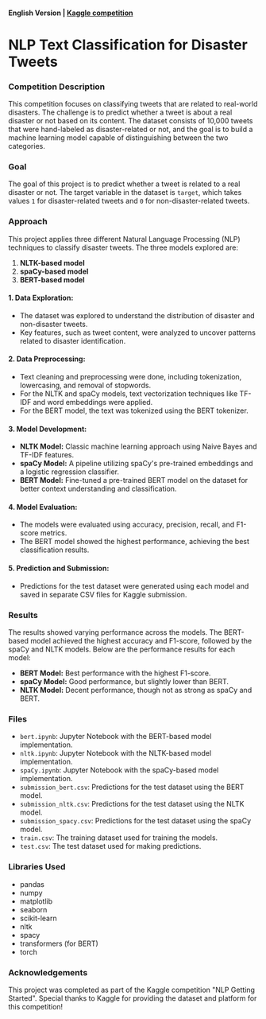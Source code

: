#### English Version | [Kaggle competition](https://www.kaggle.com/competitions/nlp-getting-started/overview)

# NLP Text Classification for Disaster Tweets

### Competition Description

This competition focuses on classifying tweets that are related to real-world disasters. The challenge is to predict whether a tweet is about a real disaster or not based on its content. The dataset consists of 10,000 tweets that were hand-labeled as disaster-related or not, and the goal is to build a machine learning model capable of distinguishing between the two categories.

### Goal

The goal of this project is to predict whether a tweet is related to a real disaster or not. The target variable in the dataset is `target`, which takes values `1` for disaster-related tweets and `0` for non-disaster-related tweets.

### Approach

This project applies three different Natural Language Processing (NLP) techniques to classify disaster tweets. The three models explored are:

1. **NLTK-based model**
2. **spaCy-based model**
3. **BERT-based model**

#### 1. Data Exploration:
   - The dataset was explored to understand the distribution of disaster and non-disaster tweets.
   - Key features, such as tweet content, were analyzed to uncover patterns related to disaster identification.

#### 2. Data Preprocessing:
   - Text cleaning and preprocessing were done, including tokenization, lowercasing, and removal of stopwords.
   - For the NLTK and spaCy models, text vectorization techniques like TF-IDF and word embeddings were applied.
   - For the BERT model, the text was tokenized using the BERT tokenizer.

#### 3. Model Development:
   - **NLTK Model:** Classic machine learning approach using Naive Bayes and TF-IDF features.
   - **spaCy Model:** A pipeline utilizing spaCy's pre-trained embeddings and a logistic regression classifier.
   - **BERT Model:** Fine-tuned a pre-trained BERT model on the dataset for better context understanding and classification.

#### 4. Model Evaluation:
   - The models were evaluated using accuracy, precision, recall, and F1-score metrics.
   - The BERT model showed the highest performance, achieving the best classification results.

#### 5. Prediction and Submission:
   - Predictions for the test dataset were generated using each model and saved in separate CSV files for Kaggle submission.

### Results

The results showed varying performance across the models. The BERT-based model achieved the highest accuracy and F1-score, followed by the spaCy and NLTK models. Below are the performance results for each model:

- **BERT Model:** Best performance with the highest F1-score.
- **spaCy Model:** Good performance, but slightly lower than BERT.
- **NLTK Model:** Decent performance, though not as strong as spaCy and BERT.

### Files

- `bert.ipynb`: Jupyter Notebook with the BERT-based model implementation.
- `nltk.ipynb`: Jupyter Notebook with the NLTK-based model implementation.
- `spaCy.ipynb`: Jupyter Notebook with the spaCy-based model implementation.
- `submission_bert.csv`: Predictions for the test dataset using the BERT model.
- `submission_nltk.csv`: Predictions for the test dataset using the NLTK model.
- `submission_spacy.csv`: Predictions for the test dataset using the spaCy model.
- `train.csv`: The training dataset used for training the models.
- `test.csv`: The test dataset used for making predictions.

### Libraries Used

- pandas
- numpy
- matplotlib
- seaborn
- scikit-learn
- nltk
- spacy
- transformers (for BERT)
- torch

### Acknowledgements

This project was completed as part of the Kaggle competition "NLP Getting Started". Special thanks to Kaggle for providing the dataset and platform for this competition!

